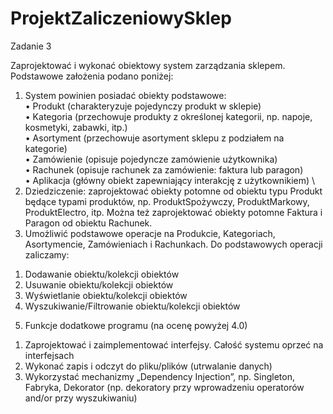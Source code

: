 # ProjektZaliczeniowySklep

Zadanie 3

Zaprojektować i wykonać obiektowy system zarządzania sklepem. Podstawowe założenia podano poniżej:


1.	System powinien posiadać obiekty podstawowe: \
•	Produkt (charakteryzuje pojedynczy produkt w sklepie) \
•	Kategoria (przechowuje produkty z określonej kategorii, np. napoje, kosmetyki, zabawki, itp.) \
•	Asortyment (przechowuje asortyment sklepu z podziałem na kategorie) \
•	Zamówienie (opisuje pojedyncze zamówienie użytkownika) \
•	Rachunek (opisuje rachunek za zamówienie: faktura lub paragon) \
•	Aplikacja (główny obiekt zapewniający interakcję z użytkownikiem) \
2.	Dziedziczenie: zaprojektować obiekty potomne od obiektu typu Produkt będące typami produktów, np. ProduktSpożywczy, ProduktMarkowy, ProduktElectro, itp. Można też zaprojektować obiekty potomne Faktura i Paragon od obiektu Rachunek.
3.	Umożliwić podstawowe operacje na Produkcie, Kategoriach, Asortymencie, Zamówieniach i Rachunkach. Do podstawowych operacji zaliczamy:
1)	Dodawanie obiektu/kolekcji obiektów
2)	Usuwanie obiektu/kolekcji obiektów
3)	Wyświetlanie obiektu/kolekcji obiektów
4)	Wyszukiwanie/Filtrowanie obiektu/kolekcji obiektów
5.	Funkcje dodatkowe programu (na ocenę powyżej 4.0)
1)	Zaprojektować i zaimplementować interfejsy. Całość systemu oprzeć na interfejsach
2)	Wykonać zapis i odczyt do pliku/plików (utrwalanie danych)
3)	Wykorzystać mechanizmy „Dependency Injection”, np. Singleton, Fabryka, Dekorator (np. dekoratory przy wprowadzeniu operatorów and/or przy wyszukiwaniu)
